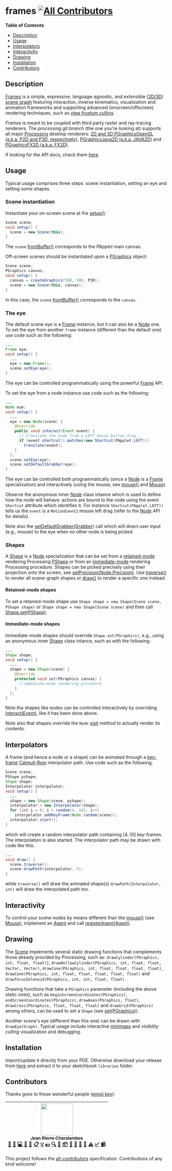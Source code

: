 frames
[![All Contributors](https://img.shields.io/badge/all_contributors-1-orange.svg?style=flat-square)](#contributors)
===========================================================================================================================================================================================================================================================================================================================================================================================================================================================================================================================

**Table of Contents**

- [Description](#user-content-description)
- [Usage](#user-content-usage)
- [Interpolators](#user-content-interpolators)
- [Interactivity](#user-content-interactivity)
- [Drawing](#user-content-drawing)
- [Installation](#user-content-installation)
- [Contributors](#user-content-contributors)

## Description

[Frames](https://en.wikipedia.org/wiki/Frame_of_reference) is a simple, expressive, language-agnostic, and extensible [(2D/3D) scene graph](https://en.wikipedia.org/wiki/Scene_graph) featuring interaction, inverse kinematics, visualization and animation frameworks and supporting advanced (onscreen/offscreen) rendering techniques, such as [view frustum culling](http://cgvr.informatik.uni-bremen.de/teaching/cg_literatur/lighthouse3d_view_frustum_culling/index.html).

*Frames* is meant to be coupled with third party raster and ray-tracing renderers. The _processing git branch_ (the one you're looking at) supports all major [Processing](https://processing.org/) desktop renderers: [2D and 3D PGraphicsOpenGL (a.k.a. P2D and P3D, respectively)](https://processing.github.io/processing-javadocs/core/processing/opengl/PGraphicsOpenGL.html), [PGraphicsJava2D (a.k.a. JAVA2D)](https://processing.github.io/processing-javadocs/core/processing/awt/PGraphicsJava2D.html) and [PGraphicsFX2D (a.k.a. FX2D)](https://processing.github.io/processing-javadocs/core/processing/javafx/PGraphicsFX2D.html).

If looking for the API docs, check them [here](https://visualcomputing.github.io/frames-javadocs/).

## Usage

Typical usage comprises three steps: scene instantiation, setting an eye and setting some shapes.

### Scene instantiation

Instantiate your on-screen scene at the [setup()](https://processing.org/reference/setup_.html):

```java
Scene scene;
void setup() {
  scene = new Scene(this);
}
```

The `scene` [frontBuffer()](https://visualcomputing.github.io/frames-javadocs/frames/processing/Scene.html#frontBuffer--) corresponds to the *PApplet* main canvas.
 
Off-screen scenes should be instantiated upon a [PGraphics](https://processing.org/reference/PGraphics.html) object:

```java
Scene scene;
PGraphics canvas;
void setup() {
  canvas = createGraphics(500, 500, P3D);
  scene = new Scene(this, canvas);
}
```

In this case, the `scene` [frontBuffer()](https://visualcomputing.github.io/frames-javadocs/frames/processing/Scene.html#frontBuffer--) corresponds to the `canvas`.

### The eye

The default scene eye is a [Frame](https://visualcomputing.github.io/frames-javadocs/frames/primitives/Frame.html) instance, but it can also be a [Node](https://visualcomputing.github.io/frames-javadocs/frames/core/Node.html) one. To set the eye from another `frame` instance (different than the default one) use code such as the following:

```java
...
Frame eye;
void setup() {
  ...
  eye = new Frame();
  scene.setEye(eye);
}
```

The eye can be controlled programmatically using the powerful [Frame](https://visualcomputing.github.io/frames-javadocs/frames/primitives/Frame.html) API.

To set the eye from a node instance use code such as the following:

```java
...
Node eye;
void setup() {
  ...
  eye = new Node(scene) {
    @Override
    public void interact(Event event) {
      // translate the node from a LEFT mouse button drag
      if (event.shortcut().matches(new Shortcut(PApplet.LEFT)))
        translate(event);
    }
  };
  scene.setEye(eye);
  scene.setDefaultGrabber(eye);
}
```

The eye can be controlled both programmatically (since a [Node](https://visualcomputing.github.io/frames-javadocs/frames/core/Node.html) is a [Frame](https://visualcomputing.github.io/frames-javadocs/frames/primitives/Frame.html) specialization) and interactively (using the mouse, see [mouse()](https://visualcomputing.github.io/frames-javadocs/frames/processing/Scene.html#mouse--) and [Mouse](https://visualcomputing.github.io/frames-javadocs/frames/processing/Mouse.html)).

Observe the anonymous inner [Node](https://visualcomputing.github.io/frames-javadocs/frames/core/Node.html) class intance which is used to define how the node will behave: actions are bound to the node using the event `Shortcut` attribute which identifies it. For instance `Shortcut(PApplet.LEFT))` tells us the `event` is a `MotionEvent2` mouse left drag (refer to the [Node](https://visualcomputing.github.io/frames-javadocs/frames/core/Node.html) API for details).

Note also the [setDefaultGrabber(Grabber)](https://visualcomputing.github.io/frames-javadocs/frames/core/Graph.html#setDefaultGrabber-frames.input.Grabber-) call which will direct user input (e.g., mouse) to the eye when no other node is being picked.

### Shapes

A [Shape](https://visualcomputing.github.io/frames-javadocs/frames/processing/Shape.html) is a [Node](https://visualcomputing.github.io/frames-javadocs/frames/core/Node.html) specialization that can be set from a [retained-mode](https://en.wikipedia.org/wiki/Retained_mode) rendering Processing [PShape](https://processing.org/reference/PShape.html) or from an [immediate-mode](https://en.wikipedia.org/wiki/Immediate_mode_(computer_graphics)) rendering Processing procedure. Shapes can be picked precisely using their projection onto the screen, see [setPrecision(Node.Precision)](https://visualcomputing.github.io/frames-javadocs/frames/processing/Shape.html#setPrecision-frames.core.Node.Precision-). Use [traverse()](https://visualcomputing.github.io/frames-javadocs/frames/processing/Scene.html#traverse--) to render all scene-graph shapes or [draw()](https://visualcomputing.github.io/frames-javadocs/frames/processing/Shape.html#draw--) to render a specific one instead.

#### Retained-mode shapes

To set a retained-mode shape use `Shape shape = new Shape(Scene scene, PShape shape)` or `Shape shape = new Shape(Scene scene)` and then call [Shape.set(PShape)](https://visualcomputing.github.io/frames-javadocs/frames/processing/Shape.html#set-processing.core.PShape-).

#### Immediate-mode shapes

Immediate-mode shapes should override `Shape.set(PGraphics)`, e.g., using an anonymous inner [Shape](https://visualcomputing.github.io/frames-javadocs/frames/processing/Shape.html#set-processing.core.PShape-) class intance, such as with the following:
 
```java
...
Shape shape;
void setup() {
  ...
  shape = new Shape(scene) {
    @Override
    protected void set(PGraphics canvas) {
      //immediate-mode rendering procedure
    }
  };
}
```

Note tha shapes like nodes can be controlled interactively by overriding [interact(Event)](https://visualcomputing.github.io/frames-javadocs/frames/core/Node.html#interact-frames.input.Event-), like it has been done above.

Note also that shapes override the `Node` [visit](https://visualcomputing.github.io/frames-javadocs/frames/processing/Shape.html#visit--) method to actually render its contents.

## Interpolators

A frame (and hence a node or a shape) can be animated through a [key-frame](https://en.wikipedia.org/wiki/Key_frame) [Catmull-Rom](https://en.wikipedia.org/wiki/Cubic_Hermite_spline#Catmull%E2%80%93Rom_spline) interpolator path. Use code such as the following:

```java
Scene scene;
PShape pshape;
Shape shape;
Interpolator interpolator;
void setup() {
  ...
  shape = new Shape(scene, pshape);
  interpolator = new Interpolator(shape);
  for (int i = 0; i < random(4, 10); i++)
    interpolator.addKeyFrame(Node.random(scene));
  interpolator.start();
}
```

which will create a random interpolator path containing [4..10] key-frames. The interpolation is also started. The interpolator path may be drawn with code like this:

```java
...
void draw() {
  scene.traverse();
  scene.drawPath(interpolator, 5);
}
```

while `traverse()` will draw the animated shape(s) `drawPath(Interpolator, int)` will draw the interpolated path too.
 
## Interactivity
 
To control your scene nodes by means different than the [mouse()](https://visualcomputing.github.io/frames-javadocs/frames/processing/Scene.html#mouse--) (see [Mouse](https://visualcomputing.github.io/frames-javadocs/frames/processing/Mouse.html)), implement an [Agent](https://visualcomputing.github.io/frames-javadocs/frames/input/Agent.html) and call [registerAgent(Agent)](https://visualcomputing.github.io/frames-javadocs/frames/core/Graph.html#registerAgent-frames.input.Agent-).

## Drawing

The [Scene](https://visualcomputing.github.io/frames-javadocs/frames/processing/Scene.html) implements several static drawing functions that complements those already provided by Processing, such as: `drawCylinder(PGraphics, int, float, float)}`, `drawHollowCylinder(PGraphics, int, float, float, Vector, Vector)`, `drawCone(PGraphics, int, float, float, float, float)`, `drawCone(PGraphics, int, float, float, float, float, float)` and `drawTorusSolenoid(PGraphics, int, int, float, float)`.

Drawing functions that take a `PGraphics` parameter (including the above static ones), such as `beginScreenCoordinates(PGraphics)`,
`endScreenCoordinates(PGraphics)`, `drawAxes(PGraphics, float)`, `drawCross(PGraphics, float, float, float)` and `drawGrid(PGraphics)` among others, can be used to set a `Shape` (see [set(PGraphics)](https://visualcomputing.github.io/frames-javadocs/frames/processing/Shape.html#set-processing.core.PShape-)).

Another scene's eye (different than this one) can be drawn with `drawEye(Graph)`. Typical usage include interactive [minimaps](https://en.wikipedia.org/wiki/Mini-map) and _visibility culling_ visualization and debugging.

## Installation

Import/update it directly from your PDE. Otherwise download your release from [here](https://github.com/VisualComputing/framesjs/releases) and extract it to your sketchbook `libraries` folder.


## Contributors

Thanks goes to these wonderful people ([emoji key](https://github.com/kentcdodds/all-contributors#emoji-key)):

<!-- ALL-CONTRIBUTORS-LIST:START - Do not remove or modify this section -->
<!-- prettier-ignore -->
| [<img src="https://avatars2.githubusercontent.com/u/645599?v=4" width="100px;"/><br /><sub><b>Jean Pierre Charalambos</b></sub>](https://github.com/nakednous)<br />[📝](#blog-nakednous "Blogposts") [🐛](/VisualComputing/framesjs/issues?q=author%3Anakednous "Bug reports") [💻](/VisualComputing/framesjs/commits?author=nakednous "Code") [🎨](#design-nakednous "Design") [📖](/VisualComputing/framesjs/commits?author=nakednous "Documentation") [📋](#eventOrganizing-nakednous "Event Organizing") [💡](#example-nakednous "Examples") [💵](#financial-nakednous "Financial") [🔍](#fundingFinding-nakednous "Funding Finding") [🤔](#ideas-nakednous "Ideas, Planning, & Feedback") [📦](#platform-nakednous "Packaging/porting to new platform") [🔌](#plugin-nakednous "Plugin/utility libraries") [💬](#question-nakednous "Answering Questions") [👀](#review-nakednous "Reviewed Pull Requests") [📢](#talk-nakednous "Talks") [⚠️](/VisualComputing/framesjs/commits?author=nakednous "Tests") [✅](#tutorial-nakednous "Tutorials") [📹](#video-nakednous "Videos") |
| :---: |
<!-- ALL-CONTRIBUTORS-LIST:END -->

This project follows the [all-contributors](https://github.com/kentcdodds/all-contributors) specification. Contributions of any kind welcome!
